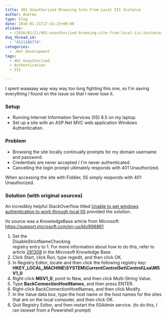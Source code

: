 ```yaml
---
title: 401 Unauthorized Browsing Site From Local IIS Instance
author: Andrew
type: blog
date: 2016-01-21T17:16:23+00:00
aliases:
  - /2016/01/21/401-unauthorized-browsing-site-from-local-iis-instance/
dsq_thread_id:
  - "4511186774"
categories:
  - .Net Development
tags:
  - 401 Unauthorized
  - Authentication
  - IIS

---
```

I spent waaaaay way way way too long fighting this one, so I'm saving everything I found on the issue so that I never lose it.

<a name="setup" class="jump-target"></a>

### Setup

  * Running Internet Information Services (IIS) 8.5 on my laptop.
  * Set up a site with an ASP.Net MVC web application Windows Authentication.

<a name="problem" class="jump-target"></a>

### Problem

  * Browsing the site locally continually prompts for my domain username and password.
  * Credentials are never accepted / I'm never authenticated.
  * Cancelling the login prompt ultimately responds with 401 Unauthorized.

When accessing the site with Fiddler, IIS simply responds with 401 Unauthorized.

<a name="solution" class="jump-target"></a>

### Solution (with original sources)

An incredibly helpful StackOverflow titled [Unable to get windows authentication to work through local IIS][1] provided the solution.

_Its_ source was a KnowledgeBase article from Microsoft: <https://support.microsoft.com/en-us/kb/896861>

  1. Set the  
    DisableStrictNameChecking  
    registry entry to 1. For more information about how to do this, refer to article [281308][2] in the Microsoft Knowledge Base
  2. Click Start, click Run, type regedit, and then click OK.
  3. In Registry Editor, locate and then click the following registry key:  
    **HKEY\_LOCAL\_MACHINE\SYSTEM\CurrentControlSet\Control\Lsa\MSV1_0**
  4. Right-click **MSV1_0**, point to New, and then click Multi-String Value.
  5. Type **BackConnectionHostNames**, and then press ENTER.
  6. Right-click BackConnectionHostNames, and then click Modify.
  7. In the Value data box, type the host name or the host names for the sites that are on the local computer, and then click OK.
  8. Quit Registry Editor, and then restart the IISAdmin service. (to do this, I ran iisreset from a Powershell prompt)

<a name="share" class="jump-target"></a>

 [1]: http://stackoverflow.com/questions/7387156/unable-to-get-windows-authentication-to-work-through-local-iis
 [2]: http://support.microsoft.com/kb/281308